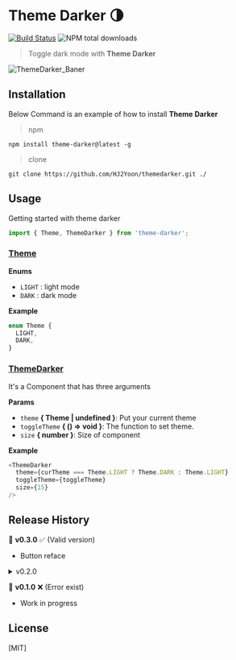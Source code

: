 # Theme Darker 🌗

[![Build Status](https://img.shields.io/badge/status-developing-orange)](https://github.com/Pgmjun/Parking-Service)
![NPM total downloads](https://img.shields.io/npm/dw/theme-darker)

> Toggle dark mode with **Theme Darker**

![ThemeDarker_Baner](https://user-images.githubusercontent.com/68261245/226919253-a366ea90-9dd8-42d6-a72e-74574f8523d1.png)

## Installation

Below Command is an example of how to install **Theme Darker**

> npm

```
npm install theme-darker@latest -g
```

> clone

```
git clone https://github.com/HJ2Yoon/themedarker.git ./
```

## Usage

Getting started with theme darker

```js
import { Theme, ThemeDarker } from 'theme-darker';
```

### [Theme](index.js#L29)

**Enums**

- `LIGHT` : light mode
- `DARK` : dark mode

**Example**

```js
enum Theme {
  LIGHT,
  DARK,
}
```

### [ThemeDarker](index.js#L65)

It's a Component that has three arguments

**Params**

- `theme` **{ Theme | undefined }**: Put your current theme
- `toggleTheme` **{ () => void }**: The function to set theme.
- `size` **{ number }**: Size of component

**Example**

```js
<ThemeDarker
  theme={curTheme === Theme.LIGHT ? Theme.DARK : Theme.LIGHT}
  toggleTheme={toggleTheme}
  size={15}
/>
```

## Release History

📄 **v0.3.0** ✅ (Valid version)

- Button reface

<details>
<summary>v0.2.0</summary>

- **v0.2.3** -dev
- **v0.2.2** -dev
- **v0.2.1** -dev ❌ (Error exist)
- **v0.2.0** -dev ❌ (Error exist)

</details>

📄 **v0.1.0** ❌ (Error exist)

- Work in progress

## License

[MIT]
